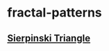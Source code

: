 # fractal-patterns

## [Sierpinski Triangle](https://github.com/subhendusethi/fractal-patterns/blob/master/sierpinski/index.html)
